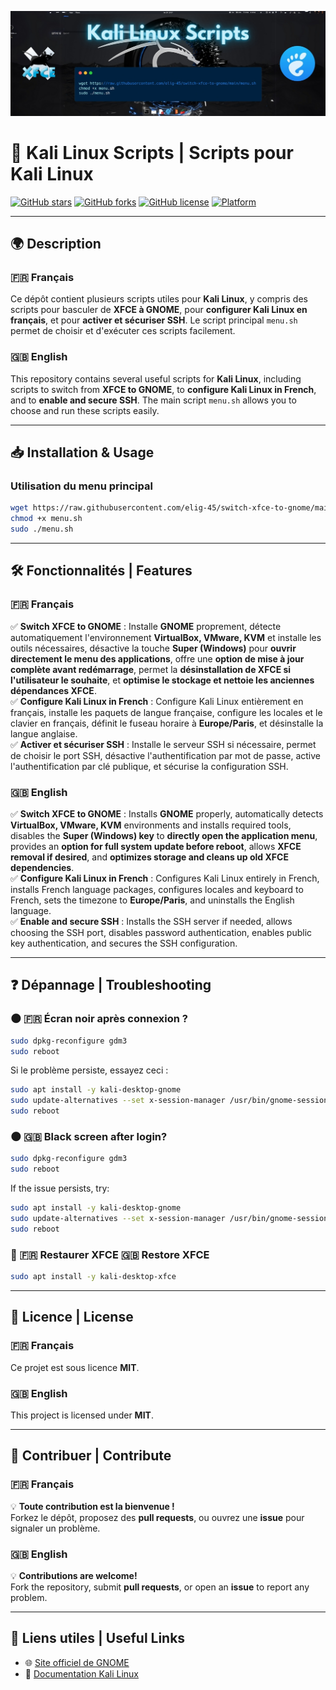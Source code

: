 ![Kali Linux Scripts](banner.jpeg)

# 🚀 Kali Linux Scripts | Scripts pour Kali Linux

[![GitHub stars](https://img.shields.io/github/stars/elig-45/switch-xfce-to-gnome?style=social)](https://github.com/elig-45/switch-xfce-to-gnome/stargazers)
[![GitHub forks](https://img.shields.io/github/forks/elig-45/switch-xfce-to-gnome?style=social)](https://github.com/elig-45/switch-xfce-to-gnome/network/members)
[![GitHub license](https://img.shields.io/github/license/elig-45/switch-xfce-to-gnome)](https://github.com/elig-45/switch-xfce-to-gnome/blob/main/LICENSE)
[![Platform](https://img.shields.io/badge/platform-Kali%20Linux-blue)](https://www.kali.org/)

---

## 🌍 Description

### 🇫🇷 Français

Ce dépôt contient plusieurs scripts utiles pour **Kali Linux**, y compris des scripts pour basculer de **XFCE à GNOME**, pour **configurer Kali Linux en français**, et pour **activer et sécuriser SSH**. Le script principal `menu.sh` permet de choisir et d'exécuter ces scripts facilement.

### 🇬🇧 English

This repository contains several useful scripts for **Kali Linux**, including scripts to switch from **XFCE to GNOME**, to **configure Kali Linux in French**, and to **enable and secure SSH**. The main script `menu.sh` allows you to choose and run these scripts easily.

---

## 📥 Installation & Usage

### Utilisation du menu principal

```bash
wget https://raw.githubusercontent.com/elig-45/switch-xfce-to-gnome/main/menu.sh
chmod +x menu.sh
sudo ./menu.sh
```

---

## 🛠 Fonctionnalités | Features

### 🇫🇷 Français
✅ **Switch XFCE to GNOME** : Installe **GNOME** proprement, détecte automatiquement l'environnement **VirtualBox, VMware, KVM** et installe les outils nécessaires, désactive la touche **Super (Windows)** pour **ouvrir directement le menu des applications**, offre une **option de mise à jour complète avant redémarrage**, permet la **désinstallation de XFCE si l'utilisateur le souhaite**, et **optimise le stockage et nettoie les anciennes dépendances XFCE**.  
✅ **Configure Kali Linux in French** : Configure Kali Linux entièrement en français, installe les paquets de langue française, configure les locales et le clavier en français, définit le fuseau horaire à **Europe/Paris**, et désinstalle la langue anglaise.  
✅ **Activer et sécuriser SSH** : Installe le serveur SSH si nécessaire, permet de choisir le port SSH, désactive l'authentification par mot de passe, active l'authentification par clé publique, et sécurise la configuration SSH.

### 🇬🇧 English
✅ **Switch XFCE to GNOME** : Installs **GNOME** properly, automatically detects **VirtualBox, VMware, KVM** environments and installs required tools, disables the **Super (Windows) key** to **directly open the application menu**, provides an **option for full system update before reboot**, allows **XFCE removal if desired**, and **optimizes storage and cleans up old XFCE dependencies**.  
✅ **Configure Kali Linux in French** : Configures Kali Linux entirely in French, installs French language packages, configures locales and keyboard to French, sets the timezone to **Europe/Paris**, and uninstalls the English language.  
✅ **Enable and secure SSH** : Installs the SSH server if needed, allows choosing the SSH port, disables password authentication, enables public key authentication, and secures the SSH configuration.

---

## ❓ Dépannage | Troubleshooting

### 🌑 🇫🇷 Écran noir après connexion ?  
```bash
sudo dpkg-reconfigure gdm3
sudo reboot
```

Si le problème persiste, essayez ceci :
```bash
sudo apt install -y kali-desktop-gnome
sudo update-alternatives --set x-session-manager /usr/bin/gnome-session
sudo reboot
```

### 🌑 🇬🇧 Black screen after login?  
```bash
sudo dpkg-reconfigure gdm3
sudo reboot
```

If the issue persists, try:
```bash
sudo apt install -y kali-desktop-gnome
sudo update-alternatives --set x-session-manager /usr/bin/gnome-session
sudo reboot
```

### 🔄 🇫🇷 Restaurer XFCE  🇬🇧 Restore XFCE  
```bash
sudo apt install -y kali-desktop-xfce
```

---

## 📜 Licence | License

### 🇫🇷 Français
Ce projet est sous licence **MIT**.

### 🇬🇧 English
This project is licensed under **MIT**.

---

## 📢 Contribuer | Contribute

### 🇫🇷 Français
💡 **Toute contribution est la bienvenue !**  
Forkez le dépôt, proposez des **pull requests**, ou ouvrez une **issue** pour signaler un problème.

### 🇬🇧 English
💡 **Contributions are welcome!**  
Fork the repository, submit **pull requests**, or open an **issue** to report any problem.

---

## 🔗 Liens utiles | Useful Links

- 🌐 [Site officiel de GNOME](https://www.gnome.org/)
- 📜 [Documentation Kali Linux](https://www.kali.org/docs/)
